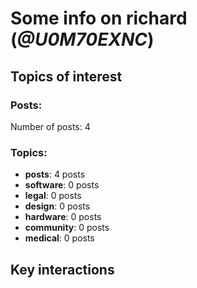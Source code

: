 # Some info on richard (_@U0M70EXNC_)


## Topics of interest

### Posts: 

Number of posts: 4

### Topics:

* __posts__: 4 posts
* __software__: 0 posts
* __legal__: 0 posts
* __design__: 0 posts
* __hardware__: 0 posts
* __community__: 0 posts
* __medical__: 0 posts

## Key interactions 

